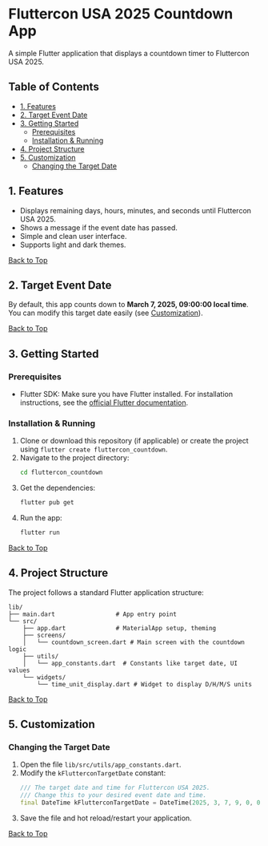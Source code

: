 # Fluttercon USA 2025 Countdown App

A simple Flutter application that displays a countdown timer to Fluttercon USA 2025.

## Table of Contents
* [1. Features](#1-features)
* [2. Target Event Date](#2-target-event-date)
* [3. Getting Started](#3-getting-started)
  * [Prerequisites](#prerequisites)
  * [Installation & Running](#installation--running)
* [4. Project Structure](#4-project-structure)
* [5. Customization](#5-customization)
  * [Changing the Target Date](#changing-the-target-date)

## 1. Features

*   Displays remaining days, hours, minutes, and seconds until Fluttercon USA 2025.
*   Shows a message if the event date has passed.
*   Simple and clean user interface.
*   Supports light and dark themes.

[Back to Top](#table-of-contents)

## 2. Target Event Date

By default, this app counts down to **March 7, 2025, 09:00:00 local time**.
You can modify this target date easily (see [Customization](#customization)).

[Back to Top](#table-of-contents)

## 3. Getting Started

### Prerequisites

*   Flutter SDK: Make sure you have Flutter installed. For installation instructions, see the [official Flutter documentation](https://flutter.dev/docs/get-started/install).

### Installation & Running

1.  Clone or download this repository (if applicable) or create the project using `flutter create fluttercon_countdown`.
2.  Navigate to the project directory:
    ```bash
    cd fluttercon_countdown
    ```
3.  Get the dependencies:
    ```bash
    flutter pub get
    ```
4.  Run the app:
    ```bash
    flutter run
    ```

[Back to Top](#table-of-contents)

## 4. Project Structure

The project follows a standard Flutter application structure:

```
lib/
├── main.dart                 # App entry point
└── src/
    ├── app.dart              # MaterialApp setup, theming
    ├── screens/
    │   └── countdown_screen.dart # Main screen with the countdown logic
    ├── utils/
    │   └── app_constants.dart  # Constants like target date, UI values
    └── widgets/
        └── time_unit_display.dart # Widget to display D/H/M/S units
```

[Back to Top](#table-of-contents)

## 5. Customization

### Changing the Target Date

1.  Open the file `lib/src/utils/app_constants.dart`.
2.  Modify the `kFlutterconTargetDate` constant:
    ```dart
    /// The target date and time for Fluttercon USA 2025.
    /// Change this to your desired event date and time.
    final DateTime kFlutterconTargetDate = DateTime(2025, 3, 7, 9, 0, 0); // Year, Month, Day, Hour, Minute, Second
    ```
3.  Save the file and hot reload/restart your application.

[Back to Top](#table-of-contents)